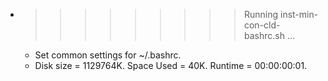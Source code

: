 * >>>>>>>>> Running inst-min-con-cld-bashrc.sh ...
  * Set common settings for ~/.bashrc.
  * Disk size = 1129764K. Space Used = 40K. Runtime = 00:00:00:01.

